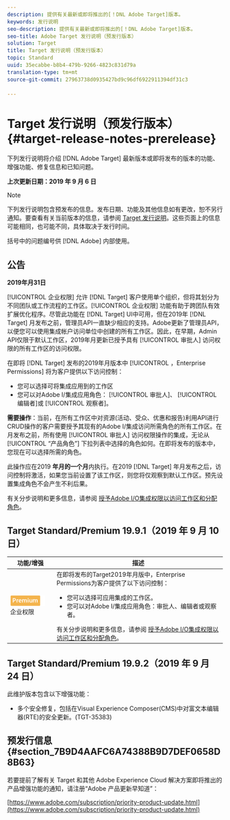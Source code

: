 ```yaml
---
description: 提供有关最新或即将推出的[！DNL Adobe Target]版本。
keywords: 发行说明
seo-description: 提供有关最新或即将推出的[！DNL Adobe Target]版本。
seo-title: Adobe Target 发行说明（预发行版本）
solution: Target
title: Target 发行说明（预发行版本）
topic: Standard
uuid: 35ecabbe-b8b4-479b-9266-4823c831d79a
translation-type: tm+mt
source-git-commit: 27963738d0935427bd9c96df6922911394df31c3

---
```



# Target 发行说明（预发行版本）{#target-release-notes-prerelease}

下列发行说明将介绍 [!DNL Adobe Target] 最新版本或即将发布的版本的功能、增强功能、修复信息和已知问题。

**上次更新日期：2019 年 9 月 6 日**

>[!NOTE]
>
>下列发行说明包含预发布的信息。发布日期、功能及其他信息如有更改，恕不另行通知。要查看有关当前版本的信息，请参阅 [Target 发行说明](release-notes.md)。这些页面上的信息可能相同，也可能不同，具体取决于发行时间。
>
>括号中的问题编号供 [!DNL Adobe] 内部使用。

## 公告

**2019年月31日**

[!UICONTROL 企业权限] 允许 [!DNL Target] 客户使用单个组织，但将其划分为不同团队或工作流程的工作区。[!UICONTROL 企业权限] 功能有助于跨团队有效扩展优化程序。尽管此功能在 [!DNL Target] UI中可用，但在2019年 [!DNL Target] 月发布之前，管理员API一直缺少相应的支持。Adobe更新了管理员API，以便您可以使用集成帐户访问单位中创建的所有工作区。因此，在早期，Admin API仅限于默认工作区，2019年月更新已授予具有 [!UICONTROL 审批人] 访问权限的所有工作区的访问权限。

在即将 [!DNL Target] 发布的2019年月版本中 [!UICONTROL ，Enterprise Permissions] 将为客户提供以下访问控制：

* 您可以选择可将集成应用到的工作区
* 您可以对Adobe I/集成应用角色： [!UICONTROL 审批人]、 [!UICONTROL 编辑者]或 [!UICONTROL 观察者]。

**需要操作**：当前，在所有工作区中对资源(活动、受众、优惠和报告)利用API进行CRUD操作的客户需要授予其现有的Adobe I/集成访问所需角色的所有工作区。在月发布之前，所有使用 [!UICONTROL 审批人] 访问权限操作的集成，无论从 [!UICONTROL “产品角色”] 下拉列表中选择的角色如何。在即将发布的版本中，您现在可以选择所需的角色。

此操作应在2019 **年月的一个月**&#x200B;内执行。在2019 [!DNL Target] 年月发布之后，访问控制将激活，如果您当前设置了该工作区，则您将仅观察到默认工作区。预先设置集成角色不会产生不利后果。

有关分步说明和更多信息，请参阅 [授予Adobe I/O集成权限以访问工作区和分配角色](/help/administrating-target/c-user-management/property-channel/configure-adobe-io-integration.md)。

## Target Standard/Premium 19.9.1（2019 年 9 月 10 日） 

| 功能/增强 | 描述 |
| --- | --- |
| ![高级徽章](/help/assets/premium.png) 企业权限 | 在即将发布的Target2019年月版中，Enterprise Permissions为客户提供了以下访问控制：<UL><li>您可以选择可应用集成的工作区。</li><li>您可以对Adobe I/集成应用角色：审批人、编辑者或观察者。</li></ul>有关分步说明和更多信息，请参阅 [授予Adobe I/O集成权限以访问工作区和分配角色](/help/administrating-target/c-user-management/property-channel/configure-adobe-io-integration.md)。 |

## Target Standard/Premium 19.9.2（2019 年 9 月 24 日） 

此维护版本包含以下增强功能：

* 多个安全修复，包括在Visual Experience Composer(CMS)中对富文本编辑器(RTE)的安全更新。(TGT-35383)

## 预发行信息 {#section_7B9D4AAFC6A74388B9D7DEF0658D8B63}

若要提前了解有关 Target 和其他 Adobe Experience Cloud 解决方案即将推出的产品增强功能的通知，请注册“Adobe 产品更新早知道”：

[https://www.adobe.com/subscription/priority-product-update.html](https://www.adobe.com/subscription/priority-product-update.html)
